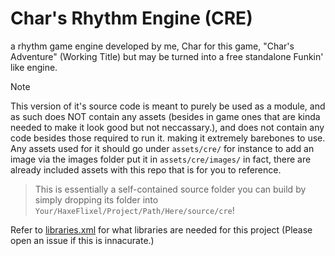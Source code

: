 # Char's Rhythm Engine (CRE)

a rhythm game engine developed by me, Char for this game, "Char's Adventure" (Working Title) but may be turned into a free standalone Funkin' like engine.

> [!NOTE]
> This version of it's source code is meant to purely be used as a module, and as such does NOT contain any assets (besides in game ones that are kinda needed to make it look good but not neccassary.), and does not contain any code besides those required to run it. making it extremely barebones to use.
> Any assets used for it should go under `assets/cre/` for instance to add an image via the images folder put it in `assets/cre/images/` in fact, there are already included assets with this repo that is for you to reference.

> This is essentially a self-contained source folder you can build by simply dropping its folder into `Your/HaxeFlixel/Project/Path/Here/source/cre`!


Refer to [libraries.xml](libraries.xml) for what libraries are needed for this project (Please open an issue if this is innacurate.)